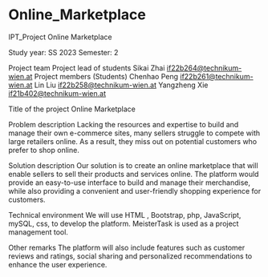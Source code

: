 # Online_Marketplace
 IPT_Project Online Marketplace

 
Study year: SS 2023
Semester: 2

Project team
Project lead of students
Sikai Zhai if22b264@technikum-wien.at
Project members (Students)
Chenhao Peng if22b261@technikum-wien.at
Lin Liu if22b258@technikum-wien.at
Yangzheng Xie if21b402@technikum-wien.at

Title of the project
Online Marketplace

Problem description
Lacking the resources and expertise to build and manage their own e-commerce sites, 
many sellers struggle to compete with large retailers online. As a result, they miss out on 
potential customers who prefer to shop online.

Solution description
Our solution is to create an online marketplace that will enable sellers to sell their products 
and services online. The platform would provide an easy-to-use interface to build and 
manage their merchandise, while also providing a convenient and user-friendly shopping 
experience for customers.

Technical environment
We will use HTML , Bootstrap, php, JavaScript, mySQL, css, to develop the platform.
MeisterTask is used as a project management tool.

Other remarks
The platform will also include features such as customer reviews and ratings, social sharing 
and personalized recommendations to enhance the user experience.
